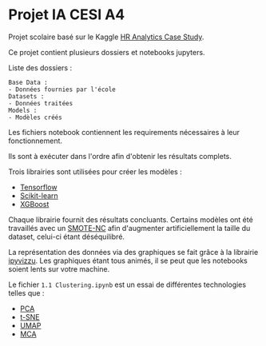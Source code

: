 # Projet IA CESI A4

Projet scolaire basé sur le  Kaggle [HR Analytics Case Study](https://www.kaggle.com/vjchoudhary7/hr-analytics-case-study).

Ce projet contient plusieurs dossiers et notebooks jupyters.

Liste des dossiers : 

    Base Data : 
    - Données fournies par l'école
    Datasets :
    - Données traitées
    Models : 
    - Modèles créés
    
Les fichiers notebook contiennent les requirements nécessaires à leur fonctionnement.

Ils sont à exécuter dans l'ordre afin d'obtenir les résultats complets.

Trois librairies sont utilisées pour créer les modèles : 
- [Tensorflow](https://www.tensorflow.org/guide)
- [Scikit-learn](https://scikit-learn.org/stable/)
- [XGBoost](https://www.google.com/search?client=opera&q=XGBoost&sourceid=opera&ie=UTF-8&oe=UTF-8)

Chaque librairie fournit des résultats concluants. Certains modèles ont été travaillés avec un [SMOTE-NC](https://medium.com/analytics-vidhya/smote-nc-in-ml-categorization-models-fo-imbalanced-datasets-8adbdcf08c25) afin d'augmenter artificiellement la taille du dataset, celui-ci étant déséquilibré.

La représentation des données via des graphiques se fait grâce à la librairie [ipyvizzu](https://github.com/vizzuhq/ipyvizzu). Les graphiques étant tous animés, il se peut que les notebooks soient lents sur votre machine.

Le fichier `1.1 Clustering.ipynb` est un essai de différentes technologies telles que :
-  [PCA](https://fr.wikipedia.org/wiki/Analyse_en_composantes_principales)
- [t-SNE](https://fr.wikipedia.org/wiki/Algorithme_t-SNE)
- [UMAP](https://en.wikipedia.org/wiki/Nonlinear_dimensionality_reduction)
- [MCA](https://en.wikipedia.org/wiki/Multiple_correspondence_analysis)
